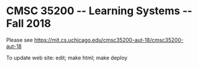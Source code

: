# CMSC 35200 -- Learning Systems -- Fall 2018

Please see https://mit.cs.uchicago.edu/cmsc35200-aut-18/cmsc35200-aut-18

To update web site: edit; make html; make deploy
